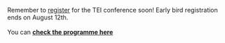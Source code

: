 Remember to [register](https://members.tei-c.org/event-5770052) for the TEI conference soon! Early bird registration ends on August 12th.
<br/> 
<br/> 
You can **[check the programme here](https://www.conftool.pro/tei2024/sessions.php)**